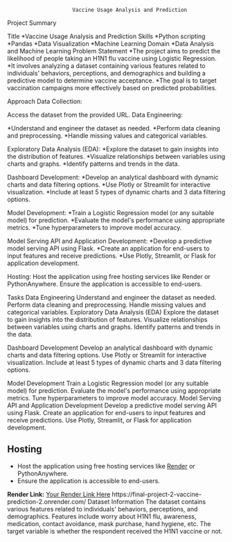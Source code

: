                          Vaccine Usage Analysis and Prediction

Project Summary

Title
*Vaccine Usage Analysis and Prediction
Skills
*Python scripting
*Pandas
*Data Visualization
*Machine Learning
Domain
*Data Analysis and Machine Learning
Problem Statement
*The project aims to predict the likelihood of people taking an H1N1 flu vaccine using Logistic Regression.
*It involves analyzing a dataset containing various features related to individuals' behaviors, perceptions, and demographics and building a predictive model to determine vaccine acceptance.
*The goal is to target vaccination campaigns more effectively based on predicted probabilities.

Approach
Data Collection:

Access the dataset from the provided URL.
Data Engineering:

*Understand and engineer the dataset as needed.
*Perform data cleaning and preprocessing.
*Handle missing values and categorical variables.

Exploratory Data Analysis (EDA):
*Explore the dataset to gain insights into the distribution of features.
*Visualize relationships between variables using charts and graphs.
*Identify patterns and trends in the data.

Dashboard Development:
*Develop an analytical dashboard with dynamic charts and data filtering options.
*Use Plotly or Streamlit for interactive visualization.
*Include at least 5 types of dynamic charts and 3 data filtering options.

Model Development:
*Train a Logistic Regression model (or any suitable model) for prediction.
*Evaluate the model's performance using appropriate metrics.
*Tune hyperparameters to improve model accuracy.

Model Serving API and Application Development:
*Develop a predictive model serving API using Flask.
*Create an application for end-users to input features and receive predictions.
*Use Plotly, Streamlit, or Flask for application development.

Hosting:
Host the application using free hosting services like Render or PythonAnywhere.
Ensure the application is accessible to end-users.

Tasks
Data Engineering
Understand and engineer the dataset as needed.
Perform data cleaning and preprocessing.
Handle missing values and categorical variables.
Exploratory Data Analysis (EDA)
Explore the dataset to gain insights into the distribution of features.
Visualize relationships between variables using charts and graphs.
Identify patterns and trends in the data.

Dashboard Development
Develop an analytical dashboard with dynamic charts and data filtering options.
Use Plotly or Streamlit for interactive visualization.
Include at least 5 types of dynamic charts and 3 data filtering options.

Model Development
Train a Logistic Regression model (or any suitable model) for prediction.
Evaluate the model's performance using appropriate metrics.
Tune hyperparameters to improve model accuracy.
Model Serving API and Application Development
Develop a predictive model serving API using Flask.
Create an application for end-users to input features and receive predictions.
Use Plotly, Streamlit, or Flask for application development.

## Hosting

- Host the application using free hosting services like [Render](https://render.com/) or PythonAnywhere.
- Ensure the application is accessible to end-users.

**Render Link:** [Your Render Link Here]([https://your-render-link.com/](https://final-project-2-vaccine-prediction-2.onrender./))
https://final-project-2-vaccine-prediction-2.onrender.com/
Dataset Information
The dataset contains various features related to individuals' behaviors, perceptions, and demographics.
Features include worry about H1N1 flu, awareness, medication, contact avoidance, mask purchase, hand hygiene, etc.
The target variable is whether the respondent received the H1N1 vaccine or not.

